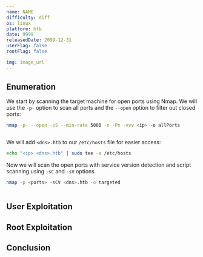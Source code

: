 ```yaml
---
name: NAME
difficulty: diff
os: linux
platform: htb
date: 9999
releasedDate: 2099-12-31
userFlag: false
rootFlag: false

img: image_url
---
```


## Enumeration

We start by scanning the target machine for open ports using Nmap. We will use the `-p-` option to scan all ports and the `--open` option to filter out closed ports:

```bash
nmap -p- --open -sS --min-rate 5000 -n -Pn -vvv <ip> -o allPorts
```

```

```

We will add `<dns>.htb` to our `/etc/hosts` file for easier access:

```bash
echo "<ip> <dns>.htb" | sudo tee -a /etc/hosts
```

Now we will scan the open ports with service version detection and script scanning using `-sC` and `-sV` options

```bash
nmap -p <ports> -sCV <dns>.htb -o targeted
```

```

```

## User Exploitation

## Root Exploitation

## Conclusion
